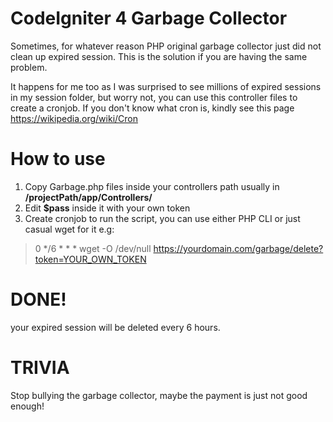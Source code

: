 # CodeIgniter 4 Garbage Collector
Sometimes, for whatever reason PHP original garbage collector just did not clean up expired session. This is the solution if you are having the same problem.

It happens for me too as I was surprised to see millions of expired sessions in my session folder, but worry not, you can use this controller files to create a cronjob.
If you don't know what cron is, kindly see this page https://wikipedia.org/wiki/Cron

# How to use
1. Copy Garbage.php files inside your controllers path usually in **/projectPath/app/Controllers/**
2. Edit **$pass** inside it with your own token
3. Create cronjob to run the script, you can use either PHP CLI or just casual wget for it e.g:

> 0 */6 * * * wget -O /dev/null https://yourdomain.com/garbage/delete?token=YOUR_OWN_TOKEN

# DONE!
your expired session will be deleted every 6 hours. 

# TRIVIA
Stop bullying the garbage collector, maybe the payment is just not good enough!
